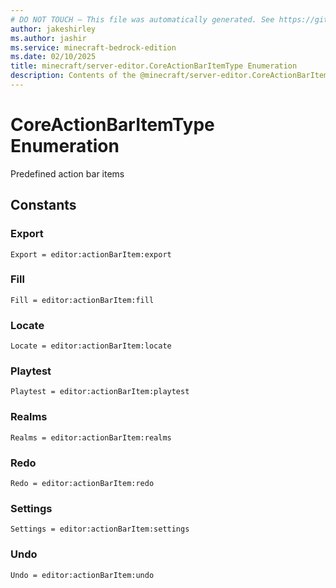 ```yaml
---
# DO NOT TOUCH — This file was automatically generated. See https://github.com/mojang/minecraftapidocsgenerator to modify descriptions, examples, etc.
author: jakeshirley
ms.author: jashir
ms.service: minecraft-bedrock-edition
ms.date: 02/10/2025
title: minecraft/server-editor.CoreActionBarItemType Enumeration
description: Contents of the @minecraft/server-editor.CoreActionBarItemType enumeration.
---
```

# CoreActionBarItemType Enumeration

Predefined action bar items

## Constants
### **Export**
`Export = editor:actionBarItem:export`
### **Fill**
`Fill = editor:actionBarItem:fill`
### **Locate**
`Locate = editor:actionBarItem:locate`
### **Playtest**
`Playtest = editor:actionBarItem:playtest`
### **Realms**
`Realms = editor:actionBarItem:realms`
### **Redo**
`Redo = editor:actionBarItem:redo`
### **Settings**
`Settings = editor:actionBarItem:settings`
### **Undo**
`Undo = editor:actionBarItem:undo`
